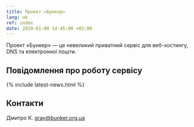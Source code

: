 ```yaml
---
title: Проект «Бункер»
lang: uk
ref: index
date: 2020-01-06 14:45:00 +02:00
---
```

Проект «Бункер» — це невеликий приватний сервіс для веб-хостингу,
DNS та електронної пошти.

Повідомлення про роботу сервісу
-------------------------------

{% include latest-news.html %}

Контакти
--------

<p itemscope itemtype="http://schema.org/Person">
  <span itemprop="name">Дмитро К.</span>
  <a href="mailto:gray@bunker.org.ua" itemprop="email">gray@bunker.org.ua</a>
</p>
